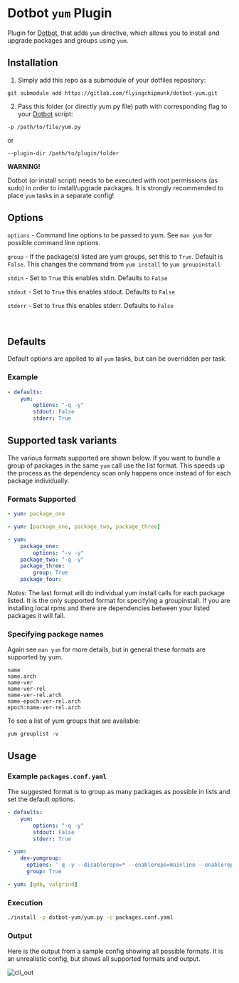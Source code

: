 # Dotbot ```yum``` Plugin

Plugin for [Dotbot](https://github.com/anishathalye/dotbot), that adds ```yum``` directive, which allows you to install and upgrade packages and groups using ```yum```.

## Installation

1) Simply add this repo as a submodule of your dotfiles repository:

```
git submodule add https://gitlab.com/flyingchipmunk/dotbot-yum.git
```

2) Pass this folder (or directly yum.py file) path with corresponding flag to your [Dotbot](https://github.com/anishathalye/dotbot) script:

```
-p /path/to/file/yum.py
```
  or

```
--plugin-dir /path/to/plugin/folder
```

 **WARNING!**

 Dotbot (or install script) needs to be executed with root permissions (as sudo) in order to install/upgrade packages. It is strongly recommended to place ```yum``` tasks in a separate config!

## Options
`options` - Command line options to be passed to yum. See `man yum` for possible command line options.

`group`   - If the package(s) listed are yum groups, set this to `True`. Default is `False`. This changes the command from `yum install` to `yum groupinstall`

`stdin`   - Set to `True` this enables stdin.  Defaults to `False`

`stdout`  - Set to `True` this enables stdout. Defaults to `False`

`stderr`  - Set to `True` this enables stderr. Defaults to `False`

&nbsp;

## Defaults
Default options are applied to all ```yum``` tasks, but can be overridden per task.

### Example
```yaml
- defaults:
    yum:
        options: "-q -y"
        stdout: False
        stderr: True
```

## Supported task variants
The various formats supported are shown below. If you want to bundle a group of packages in the same ```yum``` call use the list format. This speeds up the process as the dependency scan only happens once instead of for each package individually.


### Formats Supported
```yaml
- yum: package_one
```
```yaml
- yum: [package_one, package_two, package_three]
```
```yaml
- yum:
    package_one:
        options: "-v -y"
    package_two: "-q -y"
    package_three:
        group: True
    package_four:
```
_Notes:_ The last format will do individual yum install calls for each package listed. It is the only supported format for specifying a groupinstall. If you are installing local rpms and there are dependencies between your listed packages it will fail.

### Specifying package names
Again see `man yum` for more details, but in general these formats are supported by yum.
```
name
name.arch
name-ver
name-ver-rel
name-ver-rel.arch
name-epoch:ver-rel.arch
epoch:name-ver-rel.arch
```

To see a list of yum groups that are available:
```
yum grouplist -v 
```

## Usage

### Example ```packages.conf.yaml```
The suggested format is to group as many packages as possible in lists and set the default options.

```yaml
- defaults:
    yum:
        options: "-q -y"
        stdout: False
        stderr: True

- yum:
    dev-yumgroup:
      options: '-q -y --disablerepo=* --enablerepo=mainline --enablerepo=mainline-extra'
      group: True

- yum: [gdb, valgrind]

```

### Execution
```bash
./install -p dotbot-yum/yum.py -c packages.conf.yaml
```

### Output
Here is the output from a sample config showing all possible formats. It is an unrealistic config, but shows all supported formats and output.

![cli_out](https://i.imgur.com/OhoeL4f.png)
